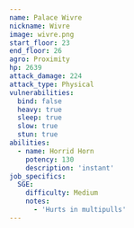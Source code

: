 ```yaml
---
name: Palace Wivre
nickname: Wivre
image: wivre.png
start_floor: 23
end_floor: 26
agro: Proximity
hp: 2639
attack_damage: 224
attack_type: Physical
vulnerabilities:
  bind: false
  heavy: true
  sleep: true
  slow: true
  stun: true
abilities:
  - name: Horrid Horn
    potency: 130
    description: 'instant'
job_specifics:
  SGE:
    difficulty: Medium
    notes:
      - 'Hurts in multipulls'
---
```

